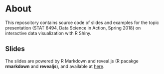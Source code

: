 # About

This reposoitory contains source code of slides and examples for the topic
presentation (STAT 6494, Data Science in Action, Spring 2018) on interactive
data visualization with R Shiny.


## Slides

The slides are powered by R Markdown and reveal.js (R pacakge **rmarkdown** and
**revealjs**), and available at [here][slides].


[slides]: https://statds.github.io/topic-presentation-wenjie2wang/

